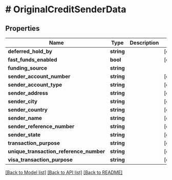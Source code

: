# # OriginalCreditSenderData

## Properties

Name | Type | Description | Notes
------------ | ------------- | ------------- | -------------
**deferred_hold_by** | **string** |  | [optional]
**fast_funds_enabled** | **bool** |  | [optional]
**funding_source** | **string** |  |
**sender_account_number** | **string** |  | [optional]
**sender_account_type** | **string** |  | [optional]
**sender_address** | **string** |  | [optional]
**sender_city** | **string** |  | [optional]
**sender_country** | **string** |  | [optional]
**sender_name** | **string** |  | [optional]
**sender_reference_number** | **string** |  | [optional]
**sender_state** | **string** |  | [optional]
**transaction_purpose** | **string** |  | [optional]
**unique_transaction_reference_number** | **string** |  | [optional]
**visa_transaction_purpose** | **string** |  | [optional]

[[Back to Model list]](../../README.md#models) [[Back to API list]](../../README.md#endpoints) [[Back to README]](../../README.md)
